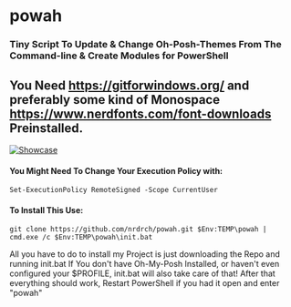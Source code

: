 # powah
### Tiny Script To Update & Change Oh-Posh-Themes From The Command-line & Create Modules for PowerShell
## You Need https://gitforwindows.org/ and preferably some kind of Monospace https://www.nerdfonts.com/font-downloads Preinstalled.
[![Showcase](https://img.youtube.com/vi//0.jpg)](https://www.youtube.com/watch?v=)
#### You Might Need To Change Your Execution Policy with: 
```
Set-ExecutionPolicy RemoteSigned -Scope CurrentUser
```
#### To Install This Use:
```
git clone https://github.com/nrdrch/powah.git $Env:TEMP\powah | cmd.exe /c $Env:TEMP\powah\init.bat
```
All you have to do to install my Project is just downloading the Repo and running init.bat 
If You don't have Oh-My-Posh Installed, or haven't even configured your $PROFILE, init.bat will also take care of that!
After that everything should work, Restart PowerShell if you had it open and enter "powah"
